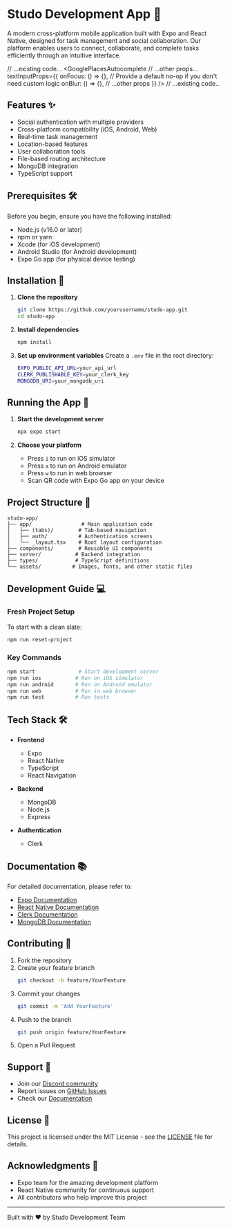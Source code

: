 # Studo Development App 📱

A modern cross-platform mobile application built with Expo and React Native, designed for task management and social collaboration. Our platform enables users to connect, collaborate, and complete tasks efficiently through an intuitive interface.

// ...existing code...
<GooglePlacesAutocomplete
// ...other props...
textInputProps={{
    onFocus: () => {}, // Provide a default no-op if you don't need custom logic
    onBlur: () => {},
    // ...other props
  }}
/>
// ...existing code..

## Features ✨

- Social authentication with multiple providers
- Cross-platform compatibility (iOS, Android, Web)
- Real-time task management
- Location-based features
- User collaboration tools
- File-based routing architecture
- MongoDB integration
- TypeScript support

## Prerequisites 🛠️

Before you begin, ensure you have the following installed:

- Node.js (v16.0 or later)
- npm or yarn
- Xcode (for iOS development)
- Android Studio (for Android development)
- Expo Go app (for physical device testing)

## Installation 🚀

1. **Clone the repository**

   ```bash
   git clone https://github.com/yourusername/studo-app.git
   cd studo-app
   ```

2. **Install dependencies**

   ```bash
   npm install
   ```

3. **Set up environment variables**
   Create a `.env` file in the root directory:
   ```bash
   EXPO_PUBLIC_API_URL=your_api_url
   CLERK_PUBLISHABLE_KEY=your_clerk_key
   MONGODB_URI=your_mongodb_uri
   ```

## Running the App 📱

1. **Start the development server**

   ```bash
   npx expo start
   ```

2. **Choose your platform**
   - Press `i` to run on iOS simulator
   - Press `a` to run on Android emulator
   - Press `w` to run in web browser
   - Scan QR code with Expo Go app on your device

## Project Structure 📁

```
studo-app/
├── app/                # Main application code
│   ├── (tabs)/        # Tab-based navigation
│   ├── auth/          # Authentication screens
│   └── _layout.tsx    # Root layout configuration
├── components/        # Reusable UI components
├── server/           # Backend integration
├── types/            # TypeScript definitions
└── assets/          # Images, fonts, and other static files
```

## Development Guide 💻

### Fresh Project Setup

To start with a clean slate:

```bash
npm run reset-project
```

### Key Commands

```bash
npm start              # Start development server
npm run ios           # Run on iOS simulator
npm run android       # Run on Android emulator
npm run web           # Run in web browser
npm run test          # Run tests
```

## Tech Stack 🛠️

- **Frontend**

  - Expo
  - React Native
  - TypeScript
  - React Navigation

- **Backend**

  - MongoDB
  - Node.js
  - Express

- **Authentication**
  - Clerk

## Documentation 📚

For detailed documentation, please refer to:

- [Expo Documentation](https://docs.expo.dev/)
- [React Native Documentation](https://reactnative.dev/)
- [Clerk Documentation](https://clerk.dev/docs)
- [MongoDB Documentation](https://docs.mongodb.com/)

## Contributing 🤝

1. Fork the repository
2. Create your feature branch
   ```bash
   git checkout -b feature/YourFeature
   ```
3. Commit your changes
   ```bash
   git commit -m 'Add YourFeature'
   ```
4. Push to the branch
   ```bash
   git push origin feature/YourFeature
   ```
5. Open a Pull Request

## Support 💬

- Join our [Discord community](https://chat.expo.dev)
- Report issues on [GitHub Issues](https://github.com/yourusername/studo-app/issues)
- Check our [Documentation](https://docs.expo.dev/)

## License 📄

This project is licensed under the MIT License - see the [LICENSE](LICENSE) file for details.

## Acknowledgments 👏

- Expo team for the amazing development platform
- React Native community for continuous support
- All contributors who help improve this project

---

Built with ❤️ by Studo Development Team
